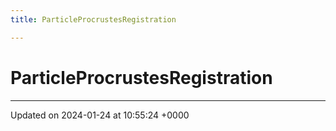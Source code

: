 ```yaml
---
title: ParticleProcrustesRegistration

---
```


# ParticleProcrustesRegistration





-------------------------------

Updated on 2024-01-24 at 10:55:24 +0000
